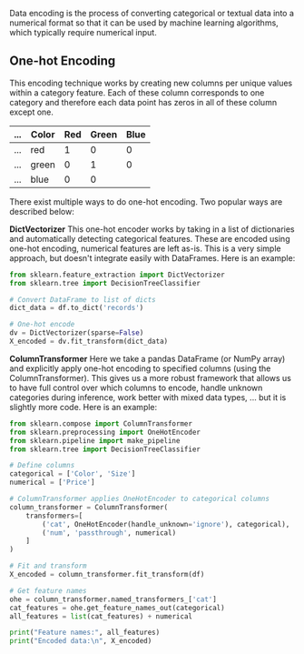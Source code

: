Data encoding is the process of converting categorical or textual data into a numerical format so that it can be used by machine learning algorithms, which typically require numerical input.
## One-hot Encoding
This encoding technique works by creating new columns per unique values within a category feature. Each of these column corresponds to one category and therefore each data point has zeros in all of these column except one.

| ... | Color | Red | Green | Blue |
| --- | ----- | --- | ----- | ---- |
| ... | red   | 1   | 0     | 0    |
| ... | green | 0   | 1     | 0    |
| ... | blue  | 0   | 0     |      |

There exist multiple ways to do one-hot encoding. Two popular ways are described below:

**DictVectorizer**
This one-hot encoder works by taking in a list of dictionaries and automatically detecting categorical features. These are encoded using one-hot encoding, numerical features are left as-is. This is a very simple approach, but doesn't integrate easily with DataFrames. Here is an example: 

``` python
from sklearn.feature_extraction import DictVectorizer
from sklearn.tree import DecisionTreeClassifier

# Convert DataFrame to list of dicts
dict_data = df.to_dict('records')

# One-hot encode
dv = DictVectorizer(sparse=False)
X_encoded = dv.fit_transform(dict_data)
```

**ColumnTransformer**
Here we take a pandas DataFrame (or NumPy array) and explicitly apply one-hot encoding to specified columns (using the ColumnTransformer). This gives us a more robust framework that allows us to have full control over which columns to encode, handle unknown categories during inference, work better with mixed data types, ...  but it is slightly more code. Here is an example:

``` python
from sklearn.compose import ColumnTransformer
from sklearn.preprocessing import OneHotEncoder
from sklearn.pipeline import make_pipeline
from sklearn.tree import DecisionTreeClassifier

# Define columns
categorical = ['Color', 'Size']
numerical = ['Price']

# ColumnTransformer applies OneHotEncoder to categorical columns
column_transformer = ColumnTransformer(
    transformers=[
        ('cat', OneHotEncoder(handle_unknown='ignore'), categorical),
        ('num', 'passthrough', numerical)
    ]
)

# Fit and transform
X_encoded = column_transformer.fit_transform(df)

# Get feature names
ohe = column_transformer.named_transformers_['cat']
cat_features = ohe.get_feature_names_out(categorical)
all_features = list(cat_features) + numerical

print("Feature names:", all_features)
print("Encoded data:\n", X_encoded)
```